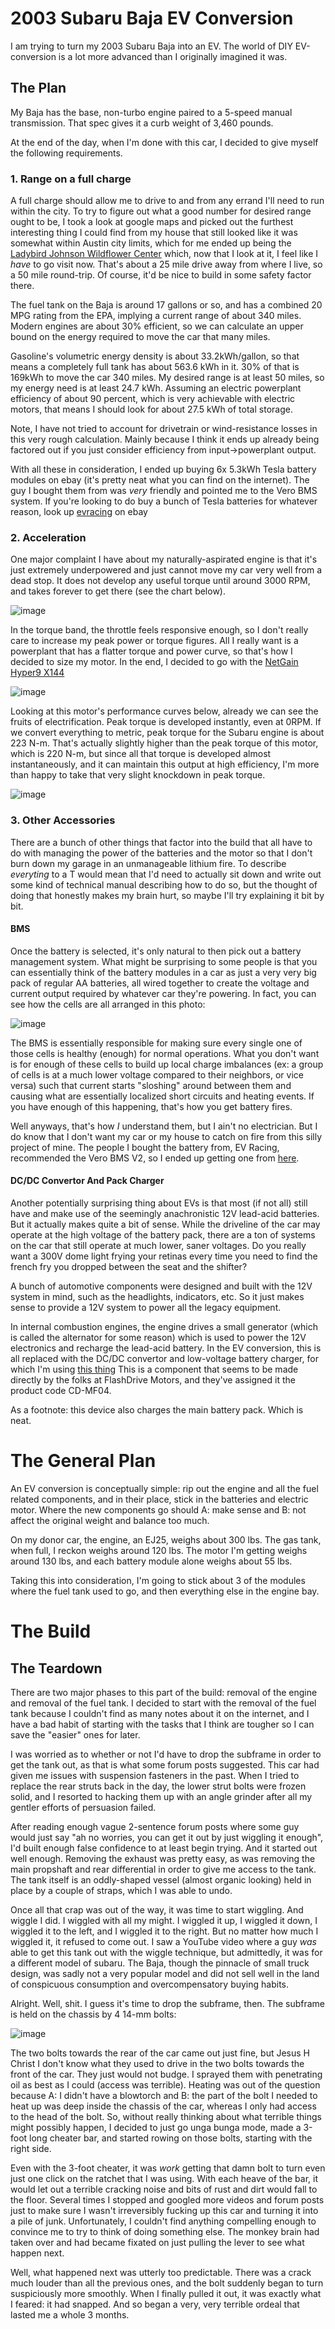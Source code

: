 # 2003 Subaru Baja EV Conversion
I am trying to turn my 2003 Subaru Baja into an EV. 
The world of DIY EV-conversion is a lot more advanced than I
originally imagined it was. 

## The Plan
My Baja has the base, non-turbo engine paired to a 5-speed
manual transmission. That spec gives it a curb weight of 
3,460 pounds.

At the end of the day, when I'm done with this car, I 
decided to give myself the following requirements.

### 1. Range on a full charge
A full charge should allow me to drive to and from any 
errand I'll need to run within the city. To try to figure 
out what a good number for desired range ought to be, I 
took a look at google maps and picked out the furthest 
interesting thing I could find from my house that still 
looked like it was somewhat within Austin city limits,
which for me ended up being the 
[Ladybird Johnson Wildflower Center](https://www.wildflower.org)
which, now that I look at it, I feel like I _have_ to go 
visit now.
That's about a 25 mile drive away from where I live, so
a 50 mile round-trip. Of course, it'd be nice to build in some safety factor
there.

The fuel tank on the Baja is around 17 gallons or so, and has a combined 
20 MPG rating from the EPA, implying a current range of about 340 miles. 
Modern engines are about 30% efficient, so we can calculate an upper bound on 
the energy required to move the car that many miles.

Gasoline's volumetric energy density is about 33.2kWh/gallon, so that means a 
completely full tank has about 563.6 kWh in it. 30% of that is 169kWh to move 
the car 340 miles. My desired range is at least 50 miles, so my energy need is
at least 24.7 kWh. Assuming an electric powerplant efficiency of about 90 
percent, which is very achievable with electric motors, that means I should 
look for about 27.5 kWh of total storage.

Note, I have not tried to account for drivetrain or wind-resistance losses in 
this very rough calculation. Mainly because I think it ends up already being
factored out if you just consider efficiency from input->powerplant output.

With all these in consideration, I ended up buying 6x 5.3kWh Tesla battery 
modules on ebay (it's pretty neat what you can find on the internet). The guy
I bought them from was _very_ friendly and pointed me to the Vero BMS system. If
you're looking to do buy a bunch of Tesla batteries for whatever reason, look up
[evracing](https://www.ebay.com/usr/evracing) on ebay

### 2. Acceleration
One major complaint I have about my naturally-aspirated
engine is that it's just extremely underpowered and 
just cannot move my car very well from a dead stop. It
does not develop any useful torque until around 3000 RPM, 
and takes forever to get there (see the chart below).

![image](static/subaru-torque-curves.png)
  
In the torque band, the throttle feels responsive enough,
so I don't really care to increase my peak power or 
torque figures. All I really want is a powerplant that has
a flatter torque and power curve, so that's how I decided 
to size my motor. In the end, I decided to go with the 
[NetGain Hyper9 X144](https://www.evwest.com/catalog/product_info.php?cPath=8&products_id=482)

![image](static/hyper9-motor.jpg)

Looking at this motor's performance curves below, already we can see the fruits 
of electrification. Peak torque is developed instantly, even at 0RPM. If we 
convert everything to metric, peak torque for the Subaru engine is about 
223 N-m. That's actually slightly higher than the peak torque of this motor, 
which is 220 N-m, but since all that torque is developed almost instantaneously, 
and it can maintain this output at high efficiency, I'm more than happy to take 
that very slight knockdown in peak torque.

![image](static/hyper9_144V_perf_curves.jpg)

### 3. Other Accessories
There are a bunch of other things that factor into the build that all have to
do with managing the power of the batteries and the motor so that I don't
burn down my garage in an unmanageable lithium fire. To describe _everyting_ to 
a T would mean that I'd need to actually sit down and write out some kind of
technical manual describing how to do so, but the thought of doing that honestly
makes my brain hurt, so maybe I'll try explaining it bit by bit.

#### BMS
Once the battery is selected, it's only natural to then pick out a battery
management system. What might be surprising to some people is that you can 
essentially think of the battery modules in a car as just a very very big pack 
of regular AA batteries, all wired together to create the voltage and current 
output required by whatever car they're powering. In fact, you can see how the 
cells are all arranged in this photo:

![image](static/battery_cells)

The BMS is essentially responsible for making sure every single one of those 
cells is healthy (enough) for normal operations. What you don't want is for 
enough of these cells to build up local charge imbalances (ex: a group of cells
is at a much lower voltage compared to their neighbors, or vice versa) such that 
current starts "sloshing" around between them and causing what are essentially 
localized short circuits and heating events. If you have enough of this 
happening, that's how you get battery fires.

Well anyways, that's how _I_ understand them, but I ain't no electrician. But I 
do know that I don't want my car or my house to catch on fire from this silly 
project of mine. The people I bought the battery from, EV Racing, recommended
the Vero BMS V2, so I ended up getting one from 
[here](https://flashdrivemotors.com/product/vero-bms-v2/).

#### DC/DC Convertor And Pack Charger
Another potentially surprising thing about EVs is that most (if not all) still
have and make use of the seemingly anachronistic 12V lead-acid batteries. But 
it actually makes quite a bit of sense. While the driveline of the car may 
operate at the high voltage of the battery pack, there are a ton of systems on
the car that still operate at much lower, saner voltages. Do you really want a 
300V dome light frying your retinas every time you need to find the french fry
you dropped between the seat and the shifter?

A bunch of automotive components were designed and built with the 12V system in
mind, such as the headlights, indicators, etc. So it just makes sense to provide
a 12V system to power all the legacy equipment.

In internal combustion engines, the engine drives a small generator (which is 
called the alternator for some reason) which is used to power the 12V 
electronics and recharge the lead-acid battery. In the EV conversion, this is 
all replaced with the DC/DC convertor and low-voltage battery charger, for 
which I'm using [this thing](https://flashdrivemotors.com/product/3-3-kw-charger-1kw-dc-dc-converter-combo/)
This is a component that seems to be made directly by the folks at FlashDrive
Motors, and they've assigned it the product code CD-MF04.

As a footnote: this device also charges the main battery pack. Which is neat.

# The General Plan
An EV conversion is conceptually simple: rip out the engine and all the fuel 
related components, and in their place, stick in the batteries and electric
motor. Where the new components go should A: make sense and B: not affect the 
original weight and balance too much.

On my donor car, the engine, an EJ25, weighs about 300 lbs. The gas tank, when 
full, I reckon weighs around 120 lbs. The motor I'm getting weighs around 130
lbs, and each battery module alone weighs about 55 lbs. 

Taking this into consideration, I'm going to stick about 3 of the modules where 
the fuel tank used to go, and then everything else in the engine bay.

# The Build
## The Teardown
There are two major phases to this part of the build: removal of the engine and
removal of the fuel tank. I decided to start with the removal of the fuel tank
because I couldn't find as many notes about it on the internet, and I have a 
bad habit of starting with the tasks that I think are tougher so I can save the
"easier" ones for later.

I was worried as to whether or not I'd have to drop the subframe in order to 
get the tank out, as that is what some forum posts suggested. This car had given
me issues with suspension fasteners in the past. When I tried to replace the 
rear struts back in the day, the lower strut bolts were frozen solid, and I 
resorted to hacking them up with an angle grinder after all my gentler efforts
of persuasion failed.

After reading enough vague 2-sentence forum posts where some guy would just say
"ah no worries, you can get it out by just wiggling it enough", I'd built enough
false confidence to at least begin trying. And it started out well enough.
Removing the exhaust was pretty easy, as was removing the main propshaft and
rear differential in order to give me access to the tank. The tank itself is an
oddly-shaped vessel (almost organic looking) held in place by a couple of 
straps, which I was able to undo.

Once all that crap was out of the way, it was time to start wiggling. And wiggle
I did. I wiggled with all my might. I wiggled it up, I wiggled it down, I 
wiggled it to the left, and I wiggled it to the right. But no matter how much
I wiggled it, it refused to come out. I saw a YouTube video where a guy _was_ 
able to get this tank out with the wiggle technique, but admittedly, it was for
a different model of subaru. The Baja, though the pinnacle of small truck 
design, was sadly not a very popular model and did not sell well in the land of 
conspicuous consumption and overcompensatory buying habits.

Alright. Well, shit. I guess it's time to drop the subframe, then. The subframe
is held on the chassis by 4 14-mm bolts:

![image](static/subaru-rear-bolts.png)

The two bolts towards the rear of the car came out just fine, but Jesus H Christ
I don't know what they used to drive in the two bolts towards the front of the 
car. They just would not budge. I sprayed them with penetrating oil as best as
I could (access was terrible). Heating was out of the question because A: I 
didn't have a blowtorch and B: the part of the bolt I needed to heat up was
deep inside the chassis of the car, whereas I only had access to the head of 
the bolt. So, without really thinking about what terrible things might possibly
happen, I decided to just go unga bunga mode, made a 3-foot long cheater bar, 
and started rowing on those bolts, starting with the right side.

Even with the 3-foot cheater, it was _work_ getting that damn bolt to turn even
just one click on the ratchet that I was using. With each heave of the bar, it
would let out a terrible cracking noise and bits of rust and dirt would fall to 
the floor. Several times I stopped and googled more videos and forum posts just
to make sure I wasn't irreversibly fucking up this car and turning it into a 
pile of junk. Unfortunately, I couldn't find anything compelling enough to 
convince me to try to think of doing something else. The monkey brain had taken
over and had became fixated on just pulling the lever to see what happen next.

Well, what happened next was utterly too predictable. There was a crack much 
louder than all the previous ones, and the bolt suddenly began to turn 
suspiciously more smoothly. When I finally pulled it out, it was exactly what I 
feared: it had snapped. And so began a very, very terrible ordeal that lasted me
a whole 3 months.